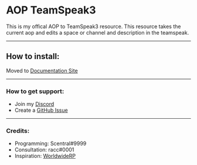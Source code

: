 # AOP TeamSpeak3
This is my offical AOP to TeamSpeak3 resource. This resource takes the current aop and edits a space or channel and description in the teamspeak. 

---

## How to install:
Moved to [Documentation Site](https://docs.astrawrld.com/c/fivem/aopts)

---

### How to get support:
- Join my [Discord](https://discord.gg/EqEcKzNkDB)
- Create a [GitHub Issue](https://github.com/AstraWrld/aop-ts3/issues)
---

### Credits:

- Programming: Scentral#9999
- Consultation: racc#0001
- Inspiration: [WorldwideRP](https://wwrp.io)

